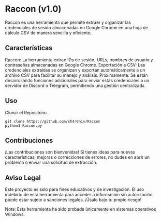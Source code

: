 # Raccon (v1.0)
Raccon es una herramienta que permite extraer y organizar las credenciales de sesión almacenadas en Google Chrome en una hoja de cálculo CSV de manera sencilla y eficiente.

## Características
Raccon: La herramienta extrae IDs de sesión, URLs, nombres de usuario y contraseñas almacenadas en Google Chrome.
Exportación a CSV: Las credenciales extraídas se organizan y exportan automáticamente a un archivo CSV para facilitar su manejo y análisis.
Próximamente: Se están desarrollando funciones adicionales para enviar estas credenciales a un servidor de Discord o Telegram, permitiendo una gestión centralizada.

## Uso
Clonar el Repositorio.
```
git clone https://github.com/ch4r0niv/Raccon
python3 Raccon.py
```

## Contribuciones
¡Las contribuciones son bienvenidas! Si tienes ideas para nuevas características, mejoras o correcciones de errores, no dudes en abrir un problema o enviar una solicitud de extracción.

## Aviso Legal
Este proyecto es solo para fines educativos y de investigación. El uso indebido de esta herramienta para acceder a información sin autorización puede estar sujeto a sanciones legales. ¡Úsalo bajo tu propio riesgo!

Nota: Esta herramienta ha sido probada únicamente en sistemas operativos Windows.
